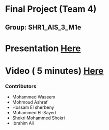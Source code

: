 # Final Project (Team 4)

## Group: SHR1_AIS_3_M1e


# Presentation [Here](https://docs.google.com/presentation/d/1C8vC4qfpF3DDGYJA-8Qspg1Huzy2HOf7/edit?usp=sharing&ouid=118173507882679184021&rtpof=true&sd=true)

# Video ( 5 minutes) [Here](https://drive.google.com/file/d/1yMjZlukjdO_JM21VarYYDDbCcdfHk1WH/view?usp=sharing) 
### Contributors
- Mohammed Waseem
- Mohmoud Ashraf
- Hossam El sherbeny
- Mohammed El-Sayed
- Shokri Mohammed Shokri
- Ibrahim Ali
